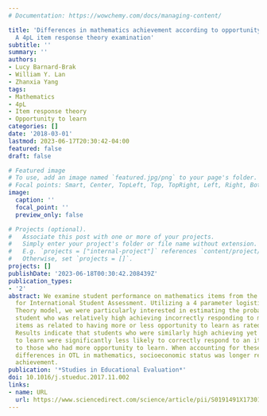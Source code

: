 ```yaml
---
# Documentation: https://wowchemy.com/docs/managing-content/

title: 'Differences in mathematics achievement according to opportunity to learn:
  A 4pL item response theory examination'
subtitle: ''
summary: ''
authors:
- Lucy Barnard-Brak
- William Y. Lan
- Zhanxia Yang
tags:
- Mathematics
- 4pL
- Item response theory
- Opportunity to learn
categories: []
date: '2018-03-01'
lastmod: 2023-06-17T20:30:42-04:00
featured: false
draft: false

# Featured image
# To use, add an image named `featured.jpg/png` to your page's folder.
# Focal points: Smart, Center, TopLeft, Top, TopRight, Left, Right, BottomLeft, Bottom, BottomRight.
image:
  caption: ''
  focal_point: ''
  preview_only: false

# Projects (optional).
#   Associate this post with one or more of your projects.
#   Simply enter your project's folder or file name without extension.
#   E.g. `projects = ["internal-project"]` references `content/project/deep-learning/index.md`.
#   Otherwise, set `projects = []`.
projects: []
publishDate: '2023-06-18T00:30:42.208439Z'
publication_types:
- '2'
abstract: We examine student performance on mathematics items from the 2012 Program
  for International Student Assessment. Utilizing a 4 parameter logistic Item Response
  Theory model, we were particularly interested in estimating the probability of a
  student who was relatively high achieving incorrectly responding to mathematics
  items as related to having more or less opportunity to learn as rated by the student.
  Results indicate that students who were similarly high achieving yet had less opportunity
  to learn were significantly less likely to correctly respond to an item as compared
  to those who had more opportunity to learn. When accounting for these item-level
  differences in OTL in mathematics, socioeconomic status was longer related to academic
  achievement.
publication: '*Studies in Educational Evaluation*'
doi: 10.1016/j.stueduc.2017.11.002
links:
- name: URL
  url: https://www.sciencedirect.com/science/article/pii/S0191491X1730192X
---
```

